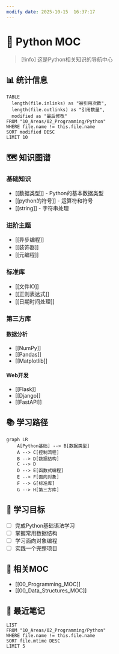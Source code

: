 ```yaml
---
modify date: 2025-10-15  16:37:17
---
```

# 🐍 Python MOC

> [!info] 这是Python相关知识的导航中心

## 📊 统计信息

```dataview
TABLE 
  length(file.inlinks) as "被引用次数",
  length(file.outlinks) as "引用数量",
  modified as "最后修改"
FROM "10_Areas/02_Programming/Python"
WHERE file.name != this.file.name
SORT modified DESC
LIMIT 10
```

## 🗺️ 知识图谱

### 基础知识

- [[数据类型]] - Python的基本数据类型
- [[python的符号]] - 运算符和符号
- [[string]] - 字符串处理

### 进阶主题

- [[异步编程]]
- [[装饰器]]
- [[元编程]]

### 标准库

- [[文件IO]]
- [[正则表达式]]
- [[日期时间处理]]

### 第三方库

#### 数据分析

- [[NumPy]]
- [[Pandas]]
- [[Matplotlib]]

#### Web开发

- [[Flask]]
- [[Django]]
- [[FastAPI]]

## 📚 学习路径

```mermaid
graph LR
    A[Python基础] --> B[数据类型]
    A --> C[控制流程]
    B --> D[数据结构]
    C --> D
    D --> E[函数式编程]
    E --> F[面向对象]
    F --> G[标准库]
    G --> H[第三方库]
```

## 🎯 学习目标

- [ ] 完成Python基础语法学习
- [ ] 掌握常用数据结构
- [ ] 学习面向对象编程
- [ ] 实践一个完整项目

## 🔗 相关MOC

- [[00_Programming_MOC]]
- [[00_Data_Structures_MOC]]

## 📝 最近笔记

```dataview
LIST
FROM "10_Areas/02_Programming/Python"
WHERE file.name != this.file.name
SORT file.mtime DESC
LIMIT 5
```